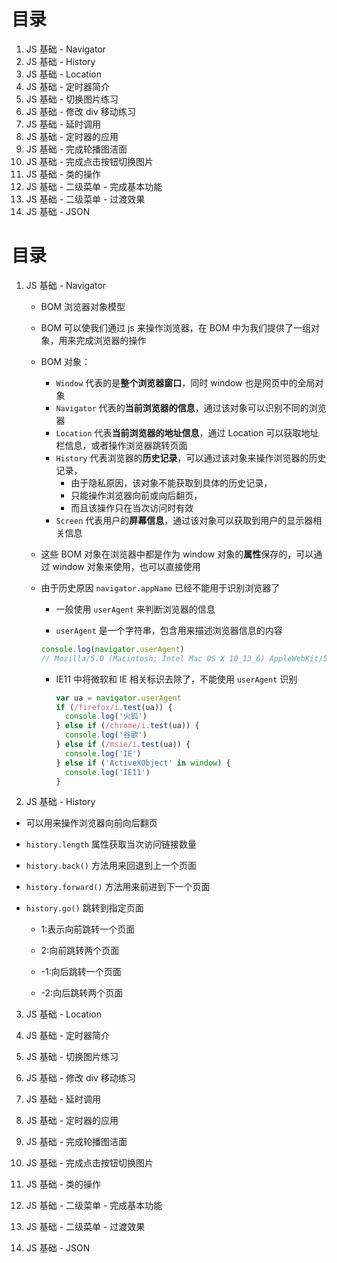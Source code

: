 # 目录

1. JS 基础 - Navigator
2. JS 基础 - History
3. JS 基础 - Location
4. JS 基础 - 定时器简介
5. JS 基础 - 切换图片练习
6. JS 基础 - 修改 div 移动练习
7. JS 基础 - 延时调用
8. JS 基础 - 定时器的应用
9. JS 基础 - 完成轮播图洁面
10. JS 基础 - 完成点击按钮切换图片
11. JS 基础 - 类的操作
12. JS 基础 - 二级菜单 - 完成基本功能
13. JS 基础 - 二级菜单 - 过渡效果
14. JS 基础 - JSON

# 目录

1. JS 基础 - Navigator

   - BOM 浏览器对象模型

   - BOM 可以使我们通过 js 来操作浏览器，在 BOM 中为我们提供了一组对象，用来完成浏览器的操作

   - BOM 对象：

     - ```Window``` 代表的是**整个浏览器窗口**，同时 window 也是网页中的全局对象
     - ```Navigator``` 代表的**当前浏览器的信息**，通过该对象可以识别不同的浏览器
     - ```Location``` 代表**当前浏览器的地址信息**，通过 Location 可以获取地址栏信息，或者操作浏览器跳转页面
     - ```History``` 代表浏览器的**历史记录**，可以通过该对象来操作浏览器的历史记录，
       - 由于隐私原因，该对象不能获取到具体的历史记录，
       - 只能操作浏览器向前或向后翻页，
       - 而且该操作只在当次访问时有效
     - ```Screen``` 代表用户的**屏幕信息**，通过该对象可以获取到用户的显示器相关信息

   - 这些 BOM 对象在浏览器中都是作为 window 对象的**属性**保存的，可以通过 window 对象来使用，也可以直接使用

   - 由于历史原因 ```navigator.appName``` 已经不能用于识别浏览器了

     - 一般使用 ```userAgent``` 来判断浏览器的信息

     -  ```userAgent``` 是一个字符串，包含用来描述浏览器信息的内容

       ```javascript
       console.log(navigator.userAgent)
       // Mozilla/5.0 (Macintosh; Intel Mac OS X 10_13_6) AppleWebKit/537.36 (KHTML, like Gecko) Chrome/87.0.4280.88 Safari/537.36
       ```

     - IE11 中将微软和 IE 相关标识去除了，不能使用 ```userAgent``` 识别

       ```javascript
       var ua = navigator.userAgent
       if (/firefox/i.test(ua)) {
         console.log('火狐')
       } else if (/chrome/i.test(ua)) {
         console.log('谷歌')
       } else if (/msie/i.test(ua)) {
         console.log('IE')
       } else if ('ActiveXObject' in window) {
         console.log('IE11')
       }
       ```

       

2. JS 基础 - History
  - 可以用来操作浏览器向前向后翻页

  - ```history.length``` 属性获取当次访问链接数量

  - ```history.back()``` 方法用来回退到上一个页面

  - ```history.forward()``` 方法用来前进到下一个页面

  - ```history.go()```  跳转到指定页面

    - 1:表示向前跳转一个页面

    - 2:向前跳转两个页面

    - -1:向后跳转一个页面

    - -2:向后跳转两个页面

    

3. JS 基础 - Location

4. JS 基础 - 定时器简介

5. JS 基础 - 切换图片练习

6. JS 基础 - 修改 div 移动练习

7. JS 基础 - 延时调用

8. JS 基础 - 定时器的应用

9. JS 基础 - 完成轮播图洁面

10. JS 基础 - 完成点击按钮切换图片

11. JS 基础 - 类的操作

12. JS 基础 - 二级菜单 - 完成基本功能

13. JS 基础 - 二级菜单 - 过渡效果

14. JS 基础 - JSON